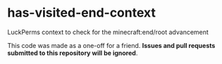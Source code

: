 # has-visited-end-context
LuckPerms context to check for the minecraft:end/root advancement

This code was made as a one-off for a friend. **Issues and pull requests submitted to this repository will be ignored**.
